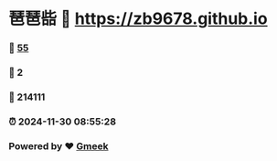 # 琶琶啙 :link: https://zb9678.github.io 
### :page_facing_up: [55](https://zb9678.github.io/tag.html) 
### :speech_balloon: 2 
### :hibiscus: 214111 
### :alarm_clock: 2024-11-30 08:55:28 
### Powered by :heart: [Gmeek](https://github.com/Meekdai/Gmeek)
